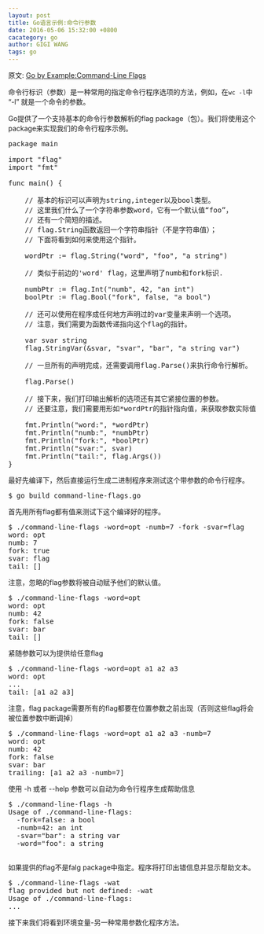 ```yaml
---
layout: post
title: Go语言示例:命令行参数
date: 2016-05-06 15:32:00 +0800
cacategory: go
author: GIGI WANG
tags: go
---
```

[sc_url]:https://gobyexample.com/
原文: [Go by Example:Command-Line Flags][sc_url]

命令行标识（参数）是一种常用的指定命令行程序选项的方法，例如，在`wc -l`中 “-l” 就是一个命令的参数。

Go提供了一个支持基本的命令行参数解析的flag package（包）。我们将使用这个package来实现我们的命令行程序示例。

<pre>
package main

import "flag"
import "fmt"

func main() {

    // 基本的标识可以声明为string,integer以及bool类型。
    // 这里我们什么了一个字符串参数word，它有一个默认值“foo”，
    // 还有一个简短的描述。
    // flag.String函数返回一个字符串指针（不是字符串值）；
    // 下面将看到如何来使用这个指针。
    
    wordPtr := flag.String("word", "foo", "a string")

    // 类似于前边的'word' flag，这里声明了numb和fork标识.
 
    numbPtr := flag.Int("numb", 42, "an int")
    boolPtr := flag.Bool("fork", false, "a bool")

    // 还可以使用在程序成任何地方声明过的var变量来声明一个选项。 
    // 注意，我们需要为函数传递指向这个flag的指针。
    
    var svar string
    flag.StringVar(&svar, "svar", "bar", "a string var")

    // 一旦所有的声明完成，还需要调用flag.Parse()来执行命令行解析。
    
    flag.Parse()

    // 接下来，我们打印输出解析的选项还有其它紧接位置的参数。
    // 还要注意，我们需要用形如*wordPtr的指针指向值，来获取参数实际值。
    
    fmt.Println("word:", *wordPtr)
    fmt.Println("numb:", *numbPtr)
    fmt.Println("fork:", *boolPtr)
    fmt.Println("svar:", svar)
    fmt.Println("tail:", flag.Args())
}
</pre>

最好先编译下，然后直接运行生成二进制程序来测试这个带参数的命令行程序。
<pre>
$ go build command-line-flags.go
</pre>

首先用所有flag都有值来测试下这个编译好的程序。
<pre>
$ ./command-line-flags -word=opt -numb=7 -fork -svar=flag
word: opt
numb: 7
fork: true
svar: flag
tail: []
</pre>
注意，忽略的flag参数将被自动赋予他们的默认值。
<pre>
$ ./command-line-flags -word=opt
word: opt
numb: 42
fork: false
svar: bar
tail: []
</pre>

紧随参数可以为提供给任意flag
<pre>
$ ./command-line-flags -word=opt a1 a2 a3
word: opt
...
tail: [a1 a2 a3]
</pre>

注意，flag package需要所有的flag都要在位置参数之前出现（否则这些flag将会被位置参数中断调掉）
<pre>
$ ./command-line-flags -word=opt a1 a2 a3 -numb=7
word: opt
numb: 42
fork: false
svar: bar
trailing: [a1 a2 a3 -numb=7]
</pre>

使用 -h 或者 --help 参数可以自动为命令行程序生成帮助信息
<pre>
$ ./command-line-flags -h
Usage of ./command-line-flags:
  -fork=false: a bool
  -numb=42: an int
  -svar="bar": a string var
  -word="foo": a string
 </pre>
 
如果提供的flag不是falg package中指定。程序将打印出错信息并显示帮助文本。
<pre>
$ ./command-line-flags -wat
flag provided but not defined: -wat
Usage of ./command-line-flags:
...
</pre>

接下来我们将看到环境变量-另一种常用参数化程序方法。
